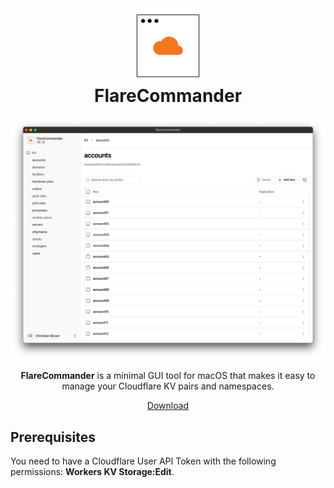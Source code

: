 <div align="center" style="text-align: center;">

<img src="public/logo.svg" alt="FlareCommander" width="120px" height="120px">
    
<h1 style="margin-top: 0;">FlareCommander</h1>

![set url](public/flare-commander.png 'FlareCommander Screenshot')

**FlareCommander** is a minimal GUI tool for macOS that makes it easy to manage your Cloudflare KV pairs and namespaces.

[Download](https://github.com/cbinzer/flare-commander/releases)

</div>

## Prerequisites

You need to have a Cloudflare User API Token with the following permissions: **Workers KV Storage:Edit**. 